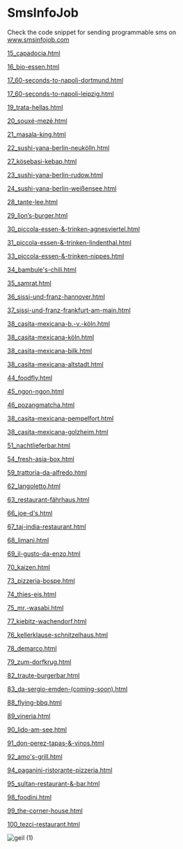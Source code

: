# SmsInfoJob

Check the code snippet for sending programmable sms on www.smsinfojob.com

<a href="https://menu-app.com/capadocia.html">15_capadocia.html</a>
 
<a href="https://menu-app.com/bio-essen.html">16_bio-essen.html</a>
 
<a href="https://menu-app.com/60-seconds-to-napoli-dortmund.html">17_60-seconds-to-napoli-dortmund.html</a>
 
<a href="https://menu-app.com/60-seconds-to-napoli-leipzig.html">17_60-seconds-to-napoli-leipzig.html</a>
 
<a href="https://menu-app.com/trata-hellas.html">19_trata-hellas.html</a>
 
<a href="https://menu-app.com/souxé-mezé.html">20_souxé-mezé.html</a>
 
<a href="https://menu-app.com/masala-king.html">21_masala-king.html</a>
 
<a href="https://menu-app.com/sushi-yana-berlin-neukölln.html">22_sushi-yana-berlin-neukölln.html</a>
 
<a href="https://menu-app.com/kösebasi-kebap.html">27_kösebasi-kebap.html</a>
 
<a href="https://menu-app.com/sushi-yana-berlin-rudow.html">23_sushi-yana-berlin-rudow.html</a>
 
<a href="https://menu-app.com/sushi-yana-berlin-weißensee.html">24_sushi-yana-berlin-weißensee.html</a>
 
<a href="https://menu-app.com/tante-lee.html">28_tante-lee.html</a>
 
<a href="https://menu-app.com/lion’s-burger.html">29_lion’s-burger.html</a>
 
<a href="https://menu-app.com/piccola-essen-&-trinken-agnesviertel.html">30_piccola-essen-&-trinken-agnesviertel.html</a>
 
<a href="https://menu-app.com/piccola-essen-&-trinken-lindenthal.html">31_piccola-essen-&-trinken-lindenthal.html</a>
 
<a href="https://menu-app.com/piccola-essen-&-trinken-nippes.html">33_piccola-essen-&-trinken-nippes.html</a>
 
<a href="https://menu-app.com/bambule's-chili.html">34_bambule's-chili.html</a>
 
<a href="https://menu-app.com/samrat.html">35_samrat.html</a>
 
<a href="https://menu-app.com/sissi-und-franz-hannover.html">36_sissi-und-franz-hannover.html</a>
 
<a href="https://menu-app.com/sissi-und-franz-frankfurt-am-main.html">37_sissi-und-franz-frankfurt-am-main.html</a>
 
<a href="https://menu-app.com/casita-mexicana-b.-v.-köln.html">38_casita-mexicana-b.-v.-köln.html</a>
 
<a href="https://menu-app.com/casita-mexicana-köln.html">38_casita-mexicana-köln.html</a>
 
<a href="https://menu-app.com/casita-mexicana-bilk.html">38_casita-mexicana-bilk.html</a>
 
<a href="https://menu-app.com/casita-mexicana-altstadt.html">38_casita-mexicana-altstadt.html</a>
 
<a href="https://menu-app.com/foodfly.html">44_foodfly.html</a>
 
<a href="https://menu-app.com/ngon-ngon.html">45_ngon-ngon.html</a>
 
<a href="https://menu-app.com/pozangmatcha.html">46_pozangmatcha.html</a>
 
<a href="https://menu-app.com/casita-mexicana-pempelfort.html">38_casita-mexicana-pempelfort.html</a>
 
<a href="https://menu-app.com/casita-mexicana-golzheim.html">38_casita-mexicana-golzheim.html</a>
 
<a href="https://menu-app.com/nachtlieferbar.html">51_nachtlieferbar.html</a>
 
<a href="https://menu-app.com/fresh-asia-box.html">54_fresh-asia-box.html</a>
 
<a href="https://menu-app.com/trattoria-da-alfredo.html">59_trattoria-da-alfredo.html</a>
 
<a href="https://menu-app.com/langoletto.html">62_langoletto.html</a>
 
<a href="https://menu-app.com/restaurant-fährhaus.html">63_restaurant-fährhaus.html</a>
 
<a href="https://menu-app.com/joe-d's.html">66_joe-d's.html</a>
 
<a href="https://menu-app.com/taj-india-restaurant.html">67_taj-india-restaurant.html</a>
 
<a href="https://menu-app.com/limani.html">68_limani.html</a>
 
<a href="https://menu-app.com/il-gusto-da-enzo.html">69_il-gusto-da-enzo.html</a>
 
<a href="https://menu-app.com/kaizen.html">70_kaizen.html</a>
 
<a href="https://menu-app.com/pizzeria-bospe.html">73_pizzeria-bospe.html</a>
 
<a href="https://menu-app.com/thies-eis.html">74_thies-eis.html</a>
 
<a href="https://menu-app.com/mr.-wasabi.html">75_mr.-wasabi.html</a>
 
<a href="https://menu-app.com/kiebitz-wachendorf.html">77_kiebitz-wachendorf.html</a>
 
<a href="https://menu-app.com/kellerklause-schnitzelhaus.html">76_kellerklause-schnitzelhaus.html</a>
 
<a href="https://menu-app.com/demarco.html">78_demarco.html</a>
 
<a href="https://menu-app.com/zum-dorfkrug.html">79_zum-dorfkrug.html</a>
 
<a href="https://menu-app.com/traute-burgerbar.html">82_traute-burgerbar.html</a>
 
<a href="https://menu-app.com/da-sergio-emden-(coming-soon).html">83_da-sergio-emden-(coming-soon).html</a>
 
<a href="https://menu-app.com/flying-bbq.html">88_flying-bbq.html</a>
 
<a href="https://menu-app.com/vineria.html">89_vineria.html</a>
 
<a href="https://menu-app.com/lido-am-see.html">90_lido-am-see.html</a>
 
<a href="https://menu-app.com/don-perez-tapas-&-vinos.html">91_don-perez-tapas-&-vinos.html</a>
 
<a href="https://menu-app.com/amo's-grill.html">92_amo's-grill.html</a>
 
<a href="https://menu-app.com/paganini-ristorante-pizzeria.html">94_paganini-ristorante-pizzeria.html</a>
 
<a href="https://menu-app.com/sultan-restaurant-&-bar.html">95_sultan-restaurant-&-bar.html</a>
 
<a href="https://menu-app.com/foodini.html">98_foodini.html</a>
 
<a href="https://menu-app.com/the-corner-house.html">99_the-corner-house.html</a>
 
<a href="https://menu-app.com/tezci-restaurant.html">100_tezci-restaurant.html</a>
 

![geil (1)](https://user-images.githubusercontent.com/21340962/116579183-6e4d5780-a912-11eb-86c9-a488e4e68518.gif)


